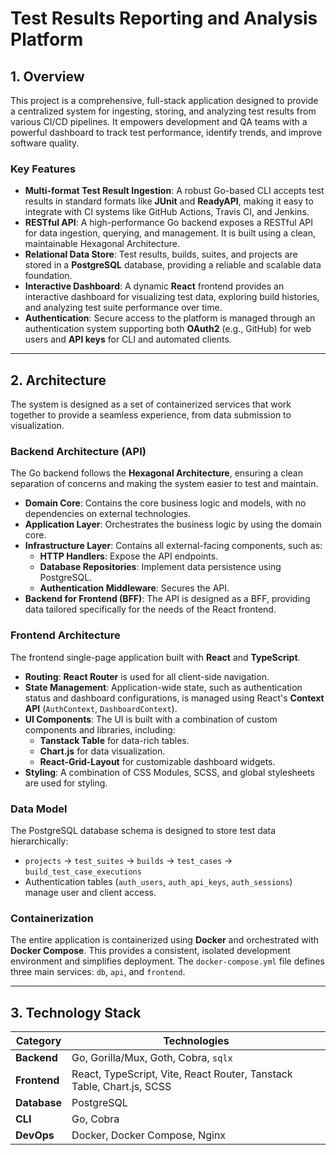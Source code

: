# Test Results Reporting and Analysis Platform

## 1. Overview

This project is a comprehensive, full-stack application designed to provide a centralized system for ingesting, storing, and analyzing test results from various CI/CD pipelines. It empowers development and QA teams with a powerful dashboard to track test performance, identify trends, and improve software quality.

### Key Features

*   **Multi-format Test Result Ingestion**: A robust Go-based CLI accepts test results in standard formats like **JUnit** and **ReadyAPI**, making it easy to integrate with CI systems like GitHub Actions, Travis CI, and Jenkins.
*   **RESTful API**: A high-performance Go backend exposes a RESTful API for data ingestion, querying, and management. It is built using a clean, maintainable Hexagonal Architecture.
*   **Relational Data Store**: Test results, builds, suites, and projects are stored in a **PostgreSQL** database, providing a reliable and scalable data foundation.
*   **Interactive Dashboard**: A dynamic **React** frontend provides an interactive dashboard for visualizing test data, exploring build histories, and analyzing test suite performance over time.
*   **Authentication**: Secure access to the platform is managed through an authentication system supporting both **OAuth2** (e.g., GitHub) for web users and **API keys** for CLI and automated clients.

---

## 2. Architecture

The system is designed as a set of containerized services that work together to provide a seamless experience, from data submission to visualization.

### Backend Architecture (API)

The Go backend follows the **Hexagonal Architecture**, ensuring a clean separation of concerns and making the system easier to test and maintain.

*   **Domain Core**: Contains the core business logic and models, with no dependencies on external technologies.
*   **Application Layer**: Orchestrates the business logic by using the domain core.
*   **Infrastructure Layer**: Contains all external-facing components, such as:
    *   **HTTP Handlers**: Expose the API endpoints.
    *   **Database Repositories**: Implement data persistence using PostgreSQL.
    *   **Authentication Middleware**: Secures the API.
*   **Backend for Frontend (BFF)**: The API is designed as a BFF, providing data tailored specifically for the needs of the React frontend.

### Frontend Architecture

The frontend single-page application built with **React** and **TypeScript**.

*   **Routing**: **React Router** is used for all client-side navigation.
*   **State Management**: Application-wide state, such as authentication status and dashboard configurations, is managed using React's **Context API** (`AuthContext`, `DashboardContext`).
*   **UI Components**: The UI is built with a combination of custom components and libraries, including:
    *   **Tanstack Table** for data-rich tables.
    *   **Chart.js** for data visualization.
    *   **React-Grid-Layout** for customizable dashboard widgets.
*   **Styling**: A combination of CSS Modules, SCSS, and global stylesheets are used for styling.

### Data Model

The PostgreSQL database schema is designed to store test data hierarchically:

*   `projects` -> `test_suites` -> `builds` -> `test_cases` -> `build_test_case_executions`
*   Authentication tables (`auth_users`, `auth_api_keys`, `auth_sessions`) manage user and client access.

### Containerization

The entire application is containerized using **Docker** and orchestrated with **Docker Compose**. This provides a consistent, isolated development environment and simplifies deployment. The `docker-compose.yml` file defines three main services: `db`, `api`, and `frontend`.

---

## 3. Technology Stack

| Category      | Technologies                                                              |
|---------------|---------------------------------------------------------------------------|
| **Backend**   | Go, Gorilla/Mux, Goth, Cobra, `sqlx`                                        |
| **Frontend**  | React, TypeScript, Vite, React Router, Tanstack Table, Chart.js, SCSS       |
| **Database**  | PostgreSQL                                                                |
| **CLI**       | Go, Cobra                                                                 |
| **DevOps**    | Docker, Docker Compose, Nginx                                             |



